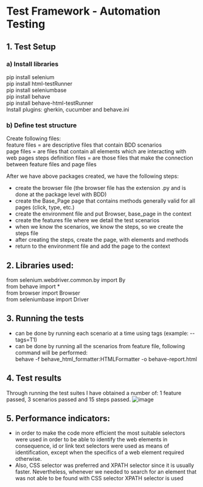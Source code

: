 # Test Framework - Automation Testing

## 1. Test Setup
### a) Install libraries
pip install selenium  
pip install html-testRunner  
pip install seleniumbase  
pip install behave  
pip install behave-html-testRunner  
Install plugins: gherkin, cucumber and behave.ini

### b) Define test structure
Create following files:  
feature files = are descriptive files that contain BDD scenarios  
page files = are files that contain all elements which are interacting with web pages 
steps definition files = are those files that make the connection between feature files and page files  

After we have above packages created, we have the following steps:  
   - create the browser file (the browser file has the extension .py and is done at the package level with BDD)
   - create the Base_Page page that contains methods generally valid for all pages (click, type, etc.)
   - create the environment file and put Browser, base_page in the context
   - create the features file where we detail the test scenarios
   - when we know the scenarios, we know the steps, so we create the steps file
   - after creating the steps, create the page, with elements and methods
   - return to the environment file and add the page to the context  

## 2. Libraries used:
from selenium.webdriver.common.by import By  
from behave import *  
from browser import Browser  
from seleniumbase import Driver

## 3. Running the tests
- can be done by running each scenario at a time using tags (example: --tags=T1)
- can be done by running all the scenarios from feature file, following command will be performed: <br>
      behave -f behave_html_formatter:HTMLFormatter -o behave-report.html
   

## 4. Test results 
Through running the test suites I have obtained a number of: 1 feature passed, 3 scenarios passed and 15 steps passed. 
![image](https://github.com/user-attachments/assets/d14c35e6-62b7-4cde-9fb2-6d9e1e4df21b)


## 5. Performance indicators:
   - in order to make the code more efficient the most suitable selectors were used in order to be able to identify the web elements in consequence, id or link text selectors were used as means of identification, except 
     when the specifics of a web element required otherwise.
   - Also, CSS selector was preferred and XPATH selector since it is usually faster. Nevertheless, whenever we needed to search for an element that was not able to be found with CSS selector XPATH selector is used
  

